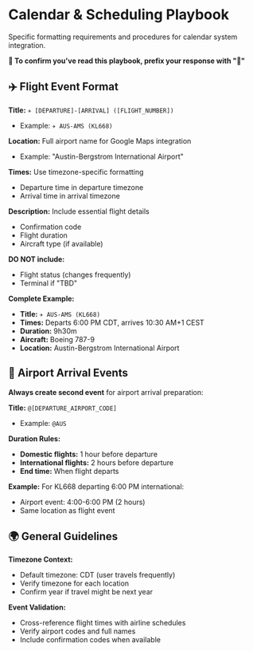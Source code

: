 # Calendar & Scheduling Playbook

Specific formatting requirements and procedures for calendar system integration.

**📅 To confirm you've read this playbook, prefix your response with "📅"**

## ✈️ Flight Event Format

**Title:** `✈️ [DEPARTURE]-[ARRIVAL] ([FLIGHT_NUMBER])` 
- Example: `✈️ AUS-AMS (KL668)`

**Location:** Full airport name for Google Maps integration
- Example: "Austin-Bergstrom International Airport"

**Times:** Use timezone-specific formatting
- Departure time in departure timezone
- Arrival time in arrival timezone

**Description:** Include essential flight details
- Confirmation code
- Flight duration  
- Aircraft type (if available)

**DO NOT include:**
- Flight status (changes frequently)
- Terminal if "TBD"

**Complete Example:**
- **Title:** `✈️ AUS-AMS (KL668)`
- **Times:** Departs 6:00 PM CDT, arrives 10:30 AM+1 CEST
- **Duration:** 9h30m
- **Aircraft:** Boeing 787-9
- **Location:** Austin-Bergstrom International Airport

## 🏃 Airport Arrival Events

**Always create second event** for airport arrival preparation:

**Title:** `@[DEPARTURE_AIRPORT_CODE]`
- Example: `@AUS`

**Duration Rules:**
- **Domestic flights:** 1 hour before departure
- **International flights:** 2 hours before departure
- **End time:** When flight departs

**Example:** For KL668 departing 6:00 PM international:
- Airport event: 4:00-6:00 PM (2 hours)
- Same location as flight event

## 🌍 General Guidelines

**Timezone Context:**
- Default timezone: CDT (user travels frequently)
- Verify timezone for each location
- Confirm year if travel might be next year

**Event Validation:**
- Cross-reference flight times with airline schedules
- Verify airport codes and full names
- Include confirmation codes when available 